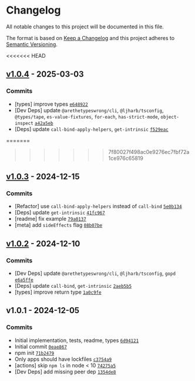 # Changelog

All notable changes to this project will be documented in this file.

The format is based on [Keep a Changelog](https://keepachangelog.com/en/1.0.0/)
and this project adheres to [Semantic Versioning](https://semver.org/spec/v2.0.0.html).

<<<<<<< HEAD
## [v1.0.4](https://github.com/ljharb/call-bound/compare/v1.0.3...v1.0.4) - 2025-03-03

### Commits

- [types] improve types [`e648922`](https://github.com/ljharb/call-bound/commit/e6489222a9e54f350fbf952ceabe51fd8b6027ff)
- [Dev Deps] update `@arethetypeswrong/cli`, `@ljharb/tsconfig`, `@types/tape`, `es-value-fixtures`, `for-each`, `has-strict-mode`, `object-inspect` [`a42a5eb`](https://github.com/ljharb/call-bound/commit/a42a5ebe6c1b54fcdc7997c7dc64fdca9e936719)
- [Deps] update `call-bind-apply-helpers`, `get-intrinsic` [`f529eac`](https://github.com/ljharb/call-bound/commit/f529eac132404c17156bbc23ab2297a25d0f20b8)

=======
>>>>>>> 7f80027f498ac0e9276ec7fbf72a1ce976c65819
## [v1.0.3](https://github.com/ljharb/call-bound/compare/v1.0.2...v1.0.3) - 2024-12-15

### Commits

- [Refactor] use `call-bind-apply-helpers` instead of `call-bind` [`5e0b134`](https://github.com/ljharb/call-bound/commit/5e0b13496df14fb7d05dae9412f088da8d3f75be)
- [Deps] update `get-intrinsic` [`41fc967`](https://github.com/ljharb/call-bound/commit/41fc96732a22c7b7e8f381f93ccc54bb6293be2e)
- [readme] fix example [`79a0137`](https://github.com/ljharb/call-bound/commit/79a0137723f7c6d09c9c05452bbf8d5efb5d6e49)
- [meta] add `sideEffects` flag [`08b07be`](https://github.com/ljharb/call-bound/commit/08b07be7f1c03f67dc6f3cdaf0906259771859f7)

## [v1.0.2](https://github.com/ljharb/call-bound/compare/v1.0.1...v1.0.2) - 2024-12-10

### Commits

- [Dev Deps] update `@arethetypeswrong/cli`, `@ljharb/tsconfig`, `gopd` [`e6a5ffe`](https://github.com/ljharb/call-bound/commit/e6a5ffe849368fe4f74dfd6cdeca1b9baa39e8d5)
- [Deps] update `call-bind`, `get-intrinsic` [`2aeb5b5`](https://github.com/ljharb/call-bound/commit/2aeb5b521dc2b2683d1345c753ea1161de2d1c14)
- [types] improve return type [`1a0c9fe`](https://github.com/ljharb/call-bound/commit/1a0c9fe3114471e7ca1f57d104e2efe713bb4871)

## v1.0.1 - 2024-12-05

### Commits

- Initial implementation, tests, readme, types [`6d94121`](https://github.com/ljharb/call-bound/commit/6d94121a9243602e506334069f7a03189fe3363d)
- Initial commit [`0eae867`](https://github.com/ljharb/call-bound/commit/0eae867334ea025c33e6e91cdecfc9df96680cf9)
- npm init [`71b2479`](https://github.com/ljharb/call-bound/commit/71b2479c6723e0b7d91a6b663613067e98b7b275)
- Only apps should have lockfiles [`c3754a9`](https://github.com/ljharb/call-bound/commit/c3754a949b7f9132b47e2d18c1729889736741eb)
- [actions] skip `npm ls` in node &lt; 10 [`74275a5`](https://github.com/ljharb/call-bound/commit/74275a5186b8caf6309b6b97472bdcb0df4683a8)
- [Dev Deps] add missing peer dep [`1354de8`](https://github.com/ljharb/call-bound/commit/1354de8679413e4ae9c523d85f76fa7a5e032d97)
